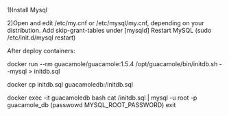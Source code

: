 1)Install Mysql

2)Open and edit /etc/my.cnf or /etc/mysql/my.cnf, depending on your distribution.
Add skip-grant-tables under [mysqld]
Restart MySQL (sudo /etc/init.d/mysql restart)


After deploy containers:

docker run --rm guacamole/guacamole:1.5.4 /opt/guacamole/bin/initdb.sh --mysql > initdb.sql

docker cp initdb.sql guacamoledb:/initdb.sql

docker exec -it guacamoledb bash
cat /initdb.sql | mysql -u root -p guacamole_db (passwowd MYSQL_ROOT_PASSWORD)
exit
